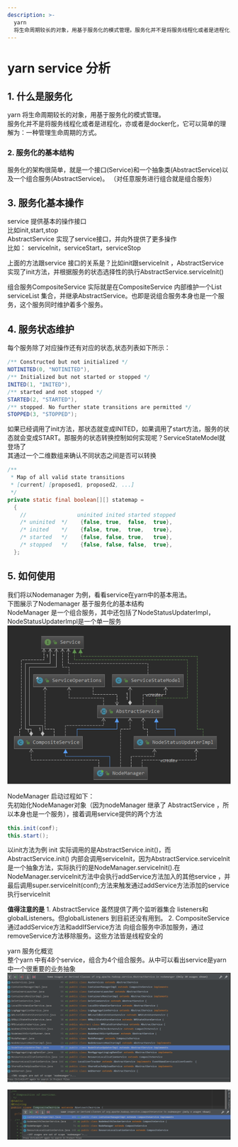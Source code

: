 ```yaml
---
description: >-
  yarn
  将生命周期较长的对象，用基于服务化的模式管理。服务化并不是将服务线程化或者是进程化，亦或者是docker化，它可以简单的理解为一种管理生命周期的抽象方式。
---
```


# yarn service 分析

## 1. 什么是服务化

yarn 将生命周期较长的对象，用基于服务化的模式管理。  
服务化并不是将服务线程化或者是进程化，亦或者是docker化，它可以简单的理解为：一种管理生命周期的方式。

### 2. 服务化的基本结构

服务化的架构很简单，就是一个接口\(Service\)和一个抽象类\(AbstractService\)以及一个组合服务\(AbstractService\)。 （对任意服务进行组合就是组合服务）

## 3. 服务化基本操作

service 提供基本的操作接口  
比如init,start,stop  
AbstractService 实现了service接口，并向外提供了更多操作  
比如： serviceInit，serviceStart，serviceStop

上面的方法跟service 接口的关系是？比如init跟serviceInit ，AbstractService 实现了init方法，并根据服务的状态选择性的执行AbstractService.serviceInit\(\)

组合服务CompositeService 实际就是在CompositeService 内部维护一个List serviceList 集合，并继承AbstractService。也即是说组合服务本身也是一个服务，这个服务同时维护着多个服务。

## 4. 服务状态维护

每个服务除了对应操作还有对应的状态,状态列表如下所示：

```java
/** Constructed but not initialized */
NOTINITED(0, "NOTINITED"),
/** Initialized but not started or stopped */
INITED(1, "INITED"),
/** started and not stopped */
STARTED(2, "STARTED"),
/** stopped. No further state transitions are permitted */
STOPPED(3, "STOPPED");
```

如果已经调用了init方法，那状态就变成INITED，如果调用了start方法，服务的状态就会变成START。那服务的状态转换控制如何实现呢？ServiceStateModel就登场了  
其通过一个二维数组来确认不同状态之间是否可以转换

```java
/**
 * Map of all valid state transitions
 * [current] [proposed1, proposed2, ...]
 */
private static final boolean[][] statemap =
  {
    //                uninited inited started stopped
    /* uninited  */    {false, true,  false,  true},
    /* inited    */    {false, true,  true,   true},
    /* started   */    {false, false, true,   true},
    /* stopped   */    {false, false, false,  true},
  };
```

## 5. 如何使用

我们将以Nodemanager 为例，看看service在yarn中的基本用法。  
下图展示了Nodemanager 基于服务化的基本结构  
NodeManager 是一个组合服务，其中还包括了NodeStatusUpdaterImpl，NodeStatusUpdaterImpl是一个单一服务  
![](.gitbook/assets/yarn-service1.png)

NodeManager 启动过程如下：  
先初始化NodeManager对象（因为nodeManager 继承了 AbstractService ，所以本身也是一个服务），接着调用service提供的两个方法

```java
this.init(conf);
this.start();
```

以init方法为例 init 实际调用的是AbstractService.init\(\)，而AbstractService.init\(\) 内部会调用serviceInit，因为AbstractService.serviceInit是一个抽象方法，实际执行的是NodeManager.serviceInit\(\).在NodeManager.serviceInit方法中会执行addService方法加入的其他service ，并最后调用super.serviceInit\(conf\);方法来触发通过addService方法添加的service执行serviceInit

**值得注意的是** 1. AbstractService 虽然提供了两个监听器集合 listeners和globalListeners。但globalListeners 到目前还没有用到。 2. CompositeService 通过addService方法和addIfService方法 向组合服务中添加服务，通过removeService方法移除服务。这些方法皆是线程安全的

yarn 服务化概览  
整个yarn 中有48个service，组合为4个组合服务。从中可以看出service是yarn中一个很重要的业务抽象 ![](.gitbook/assets/yarn-service3.png)

![](.gitbook/assets/yarn-service4.png)

